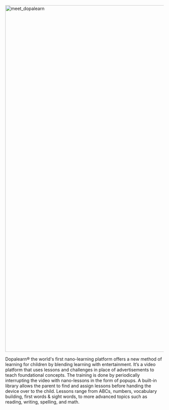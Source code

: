 <img width="1100" alt="meet_dopalearn" src="https://github.com/user-attachments/assets/9857c7f8-04a9-45b8-8b40-fab32e615187">

Dopalearn® the world's first nano-learning platform offers a new method of learning for children by blending learning with entertainment. It’s a video platform that uses lessons and challenges in place of advertisements to teach foundational concepts. The training is done by periodically interrupting the video with nano-lessons in the form of popups. A built-in library allows the parent to find and assign lessons before handing the device over to the child. Lessons range from ABCs, numbers, vocabulary building, first words & sight words, to more advanced topics such as reading, writing, spelling, and math.
